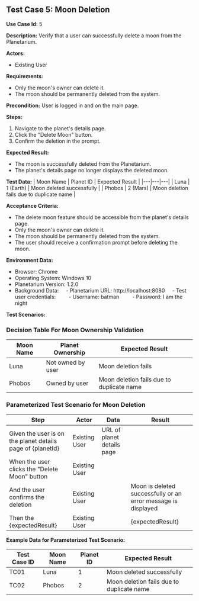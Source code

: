 ## Test Case 5: Moon Deletion

**Use Case Id:** 5

**Description:** Verify that a user can successfully delete a moon from the Planetarium.

**Actors:**
- Existing User

**Requirements:**
* Only the moon's owner can delete it.
* The moon should be permanently deleted from the system.

**Precondition:** User is logged in and on the main page.

**Steps:**
1. Navigate to the planet's details page.
2. Click the "Delete Moon" button.
3. Confirm the deletion in the prompt.

**Expected Result:**
* The moon is successfully deleted from the Planetarium.
* The planet's details page no longer displays the deleted moon.

**Test Data:**
| Moon Name | Planet ID | Expected Result |
|---|---|---|
| Luna | 1 (Earth) | Moon deleted successfully |
| Phobos | 2 (Mars) | Moon deletion fails due to duplicate name |

**Acceptance Criteria:**
* The delete moon feature should be accessible from the planet's details page.
* Only the moon's owner can delete it.
* The moon should be permanently deleted from the system.
* The user should receive a confirmation prompt before deleting the moon.

**Environment Data:**
* Browser: Chrome
* Operating System: Windows 10
* Planetarium Version: 1.2.0
* Background Data:
    - Planetarium URL: http://localhost:8080
    - Test user credentials:
        - Username: batman
        - Password: I am the night

**Test Scenarios:**

### Decision Table For Moon Ownership Validation

| Moon Name | Planet Ownership | Expected Result |
|---|---|---|
| Luna | Not owned by user | Moon deletion fails |
| Phobos | Owned by user | Moon deletion fails due to duplicate name |

### Parameterized Test Scenario for Moon Deletion

| Step | Actor | Data | Result |
|---|---|---|---|
| Given the user is on the planet details page of {planetId} | Existing User | URL of planet details page | |
| When the user clicks the "Delete Moon" button | Existing User | | |
| And the user confirms the deletion | Existing User | | Moon is deleted successfully or an error message is displayed |
| Then the {expectedResult} | Existing User | | {expectedResult} |

**Example Data for Parameterized Test Scenario:**

| Test Case ID | Moon Name | Planet ID | Expected Result |
|---|---|---|---|
| TC01 | Luna | 1 | Moon deleted successfully |
| TC02 | Phobos | 2 | Moon deletion fails due to duplicate name |